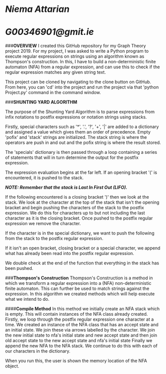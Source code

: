 # _**Niema Attarian**_

# **_G00346901@gmit.ie_**

###**OVERVIEW**
I created this GitHub repository for my Graph Theory project 2019. For my project, I was asked to write a Python program to execute regular expressions on strings using an algorithm known as Thompson's construction. In this, I have to build a non-deterministic finite automaton (NFA) from a regular expression, and can use this to check if the regular expression matches any given string text.

This project can be cloned by navigating to the clone button on GitHub. From here, you can 'cd' into the project and run the project via that 'python Project.py' command in the command window.

###**SHUNTING YARD ALGORITHM**

The purpose of the Shunting Yard Algorithm is to parse expressions from infix notations to postfix expressions or notation strings using stacks.

Firstly, special characters such as '*', '.', '?', '+', '|' are added to a dictionary and assigned a value which gives them an order of precedence. Empty 'pofix' and 'stack' strings are initialized. The stack string is where the operators are push in and out and the pofix string is where the result stored.

The 'specials' dictionary is then passed through a loop containing a series of statements that will in turn determine the output for the postfix expression.

The expression evaluation begins at the far left. If an opening bracket '(' is encountered, it is pushed to the stack. 

**_NOTE: Remember that the stack is Last In First Out (LIFO)._**

If the following encountered is a closing bracket ')' then we look at the stack. We look at the character at the top of the stack that isn't the opening bracket and begin pushing the characters of the stack to the postfix expression. We do this for characters up to but not including the last character as it is the closing bracket. Once pushed to the postfix regular expression we remove the character.

If the character is in the special dictionary, we want to push the following from the stack to the postfix regular expression.

If it isn't an open bracket, closing bracket or a special character, we append what has already been read into the postfix regular expression.

We double check at the end of the function that everything in the stack has been pushed.

###**Thompson's Construction**
Thompson's Construction is a method in which we transform a regular expression into a (NFA) non-deterministic finite automaton. This can further be used to match strings against the expression.
In this algorithm we created methods which will help execute what we intend to do.

####**Compile Method**
In this method we initially create an NFA stack which is empty. This will contain instances of the NFA class already created.
Firstly, we loop through the postfix regular expression one character at a time. We created an instance of the NFA class that has an accept state and an initial state. We join these via arrows labelled by the character.
We join the new initial state to nfa's initial state and new accept state and then join old accept state to the new accept state and nfa's initial state
Finally we append the new NFA to the NFA stack. We continue to do this with each of our characters in the dictionary.

When you run this, the user is shown the memory location of the NFA object.
